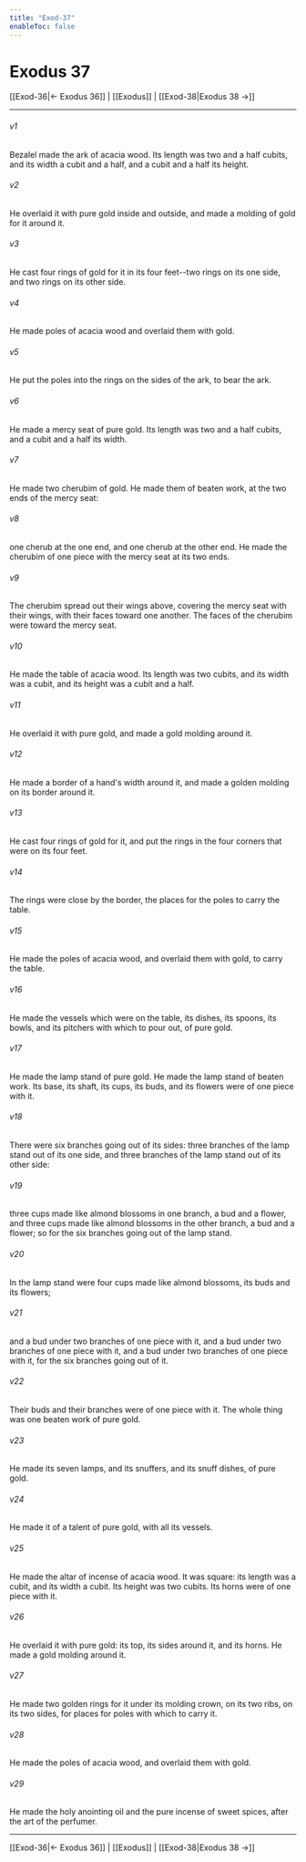 ```yaml
---
title: "Exod-37"
enableToc: false
---
```

# Exodus 37

[[Exod-36|← Exodus 36]] | [[Exodus]] | [[Exod-38|Exodus 38 →]]
***



###### v1 
Bezalel made the ark of acacia wood. Its length was two and a half cubits, and its width a cubit and a half, and a cubit and a half its height. 

###### v2 
He overlaid it with pure gold inside and outside, and made a molding of gold for it around it. 

###### v3 
He cast four rings of gold for it in its four feet--two rings on its one side, and two rings on its other side. 

###### v4 
He made poles of acacia wood and overlaid them with gold. 

###### v5 
He put the poles into the rings on the sides of the ark, to bear the ark. 

###### v6 
He made a mercy seat of pure gold. Its length was two and a half cubits, and a cubit and a half its width. 

###### v7 
He made two cherubim of gold. He made them of beaten work, at the two ends of the mercy seat: 

###### v8 
one cherub at the one end, and one cherub at the other end. He made the cherubim of one piece with the mercy seat at its two ends. 

###### v9 
The cherubim spread out their wings above, covering the mercy seat with their wings, with their faces toward one another. The faces of the cherubim were toward the mercy seat. 

###### v10 
He made the table of acacia wood. Its length was two cubits, and its width was a cubit, and its height was a cubit and a half. 

###### v11 
He overlaid it with pure gold, and made a gold molding around it. 

###### v12 
He made a border of a hand's width around it, and made a golden molding on its border around it. 

###### v13 
He cast four rings of gold for it, and put the rings in the four corners that were on its four feet. 

###### v14 
The rings were close by the border, the places for the poles to carry the table. 

###### v15 
He made the poles of acacia wood, and overlaid them with gold, to carry the table. 

###### v16 
He made the vessels which were on the table, its dishes, its spoons, its bowls, and its pitchers with which to pour out, of pure gold. 

###### v17 
He made the lamp stand of pure gold. He made the lamp stand of beaten work. Its base, its shaft, its cups, its buds, and its flowers were of one piece with it. 

###### v18 
There were six branches going out of its sides: three branches of the lamp stand out of its one side, and three branches of the lamp stand out of its other side: 

###### v19 
three cups made like almond blossoms in one branch, a bud and a flower, and three cups made like almond blossoms in the other branch, a bud and a flower; so for the six branches going out of the lamp stand. 

###### v20 
In the lamp stand were four cups made like almond blossoms, its buds and its flowers; 

###### v21 
and a bud under two branches of one piece with it, and a bud under two branches of one piece with it, and a bud under two branches of one piece with it, for the six branches going out of it. 

###### v22 
Their buds and their branches were of one piece with it. The whole thing was one beaten work of pure gold. 

###### v23 
He made its seven lamps, and its snuffers, and its snuff dishes, of pure gold. 

###### v24 
He made it of a talent of pure gold, with all its vessels. 

###### v25 
He made the altar of incense of acacia wood. It was square: its length was a cubit, and its width a cubit. Its height was two cubits. Its horns were of one piece with it. 

###### v26 
He overlaid it with pure gold: its top, its sides around it, and its horns. He made a gold molding around it. 

###### v27 
He made two golden rings for it under its molding crown, on its two ribs, on its two sides, for places for poles with which to carry it. 

###### v28 
He made the poles of acacia wood, and overlaid them with gold. 

###### v29 
He made the holy anointing oil and the pure incense of sweet spices, after the art of the perfumer.

***
[[Exod-36|← Exodus 36]] | [[Exodus]] | [[Exod-38|Exodus 38 →]]

